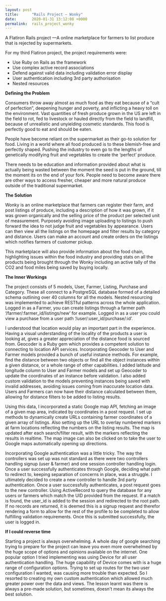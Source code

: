 ```yaml
---
layout: post
title:      "Rails Project — Wonky"
date:       2020-01-31 13:12:08 +0000
permalink:  rails_project_wonky
---
```



A Flatiron Rails project —A online marketplace for farmers to list produce that is rejected by supermarkets.

For my third Flatiron project, the project requirements were:
* Use Ruby on Rails as the framework
* Use complex active record associations
* Defend against valid data including validation error display
* User authentication including 3rd party authorisation
* Nested resources

**Defining the Problem**

Consumers throw away almost as much food as they eat because of a “cult of perfection”, deepening hunger and poverty, and inflicting a heavy toll on the environment. Vast quantities of fresh produce grown in the US are left in the field to rot, fed to livestock or hauled directly from the field to landfill, because of unrealistic and unyielding cosmetic standards. This food is perfectly good to eat and should be eaten.

People have become reliant on the supermarket as their go-to solution for food. Living in a world where all food produced is to these blemish-free and perfectly shaped. Pushing the industry to even go to the lengths of genetically modifying fruit and vegetables to create the ‘perfect’ produce.

There needs to be education and information provided about what is actually being wasted between the moment the seed is put in the ground, till the moment its on the end of your fork. People need to become aware there are other ways to access fresher, cheaper and more natural produce outside of the traditional supermarket.

**The Solution**

Wonky is an online marketplace that farmers can register their farm, and post listings of produce, including a description of how it was grown, if it was grown organically and the selling price of the product per selected unit of measurement. Purposely avoiding image uploading to listings to push forward the idea to not judge fruit and vegetables by appearance. Users can then view all the listings on the homepage and filter results by category and distance. Users can make an account and create orders on the listings which notifies farmers of customer pickup.

This marketplace will also provide information about the food chain, highlighting issues within the food industry and providing stats on all the products being brought through the Wonky including an active tally of the CO2 and food miles being saved by buying locally.

**The Inner Workings**

The project consists of 5 models, User, Farmer, Listing, Purchase and Category. These all connect to a PostgreSQL database formed of a detailed schema outlining over 40 columns for all the models. Nested resourcing was implemented to achieve RESTful patterns across the whole application. Logged in as a Farmer, you can create listings through a farmer path ‘/farmer/:farmer_id/listings/new’ for example. Logged in as a user you could view a purchase from a user path ‘/user/:user_id/purchase/:id’.

I understood that location would play an important part in the experience. Having a visual understanding of the locality of the products a user is looking at, gives a greater appreciation of the distance food is sourced from. Geocoder is a Ruby gem which provides a competent solution to connecting to location API services. Incorporating Geocoder to User and Farmer models provided a bunch of useful instance methods. For example, find the distance between two objects or find all the object instances within a given distance, or a whole range of other capabilities. I added latitude and longitude column to User and Farmer models and set up Geocoder to update the coordinates of an instance before validation. I also added custom validation to the models preventing instances being saved with invalid addresses, avoiding issues coming from inaccurate location data. Users and Farmers can now have their distance calculated between them, allowing for distance filters to be added to listing results.

Using this data, I incorporated a static Google map API, fetching an image of a given map area, indicated by coordinates in a post request. I set up methods to dynamically create URLs containing farmer coordinates of a given array of listings. Also setting up the URL to overlay numbered markers at farm locations reflecting the numbers on the listing results. The map is updated after each search/filter result, with the markers reflecting the results in realtime. The map image can also be clicked on to take the user to Google maps automatically opening up directions.

Incorporating Google authentication was a little tricky. The way the controllers was set up was not standard as there were two controllers handling signup (user & farmer) and one session controller handling login. Once a user successfully authenticates through Google, deciding what path to redirect to, keeping separation of concerns in place, was a struggle. I ultimately decided to create a new controller to handle 3rd party authentication. Once a user successfully authenticates, a post request goes to the new controller. Using ActiveRecord to query the database for any users or farmers which match the UID provided from the request. If a match is found, the user_id is added to the session and redirected to the root path. If no records are returned, it is deemed this is a signup request and therefor rendering a form to allow for the rest of the profile to be completed to allow fulfilling validation requirements. Once this is submitted successfully, the user is logged in.

**If I could reverse time**

Starting a project is always overwhelming. A whole day of google searching trying to prepare for the project can leave you even more overwhelmed by the huge scope of options and opinions available on the internet. One popular option I tried implementing was using Device for all user authentication handling. The huge capability of Device comes with is a huge range of configuration options. Trying to set up routes for the two user configuration I wanted, was causing more trouble than expected. So I resorted to creating my own custom authentication which allowed much greater power over the data and views. The lesson learnt was there is always a pre-made solution, but sometimes, doesn't mean its always the best solution.

